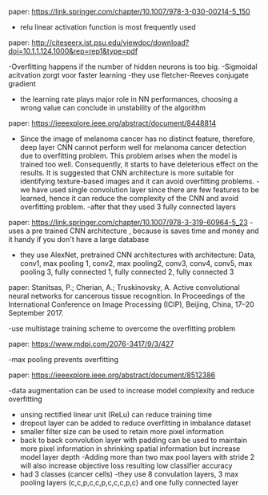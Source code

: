 
paper: https://link.springer.com/chapter/10.1007/978-3-030-00214-5_150

- relu linear activation function is most frequently used

paper: http://citeseerx.ist.psu.edu/viewdoc/download?doi=10.1.1.124.1000&rep=rep1&type=pdf

-Overfitting happens if the number of hidden neurons is too big.
-Sigmoidal acitvation zorgt voor faster learning
-they use fletcher-Reeves conjugate gradient
- the learning rate plays major role in NN performances, choosing a wrong value can conclude in unstability of the algorithm

paper: https://ieeexplore.ieee.org/abstract/document/8448814

- Since the image of melanoma cancer has no distinct feature, therefore, deep layer CNN cannot perform well for melanoma cancer detection due to overfitting problem. 
This problem arises when the model is trained too well. Consequently, it starts to have deleterious effect on the results. 
It is suggested that CNN architecture is more suitable for identifying texture-based images and it can avoid overfitting problems.
-we have used single convolution layer since there are few features to be learned, hence it can reduce the complexity of the CNN and avoid overfitting problem. 
-after that they used 3 fully connected layers

paper: https://link.springer.com/chapter/10.1007/978-3-319-60964-5_23
-uses a pre trained CNN architecture , because is saves time and money and it handy if you don't have a large database
- they use AlexNet, pretrained CNN architectures with architecture:
 Data, conv1, max pooling 1, conv2, max pooling2, conv3, conv4, conv5, max pooling 3, fully connected 1, fully connected 2, fully connected 3

paper: Stanitsas, P.; Cherian, A.; Truskinovsky, A. Active convolutional neural networks for cancerous tissue
recognition. In Proceedings of the International Conference on Image Processing (ICIP), Beijing, China,
17–20 September 2017.

-use multistage training scheme to overcome the overfitting problem

paper: https://www.mdpi.com/2076-3417/9/3/427

-max pooling prevents overfitting 

paper: https://ieeexplore.ieee.org/abstract/document/8512386

-data augmentation can be used to increase model complexity and reduce overfitting
  - unsing rectified linear unit (ReLu) can reduce training time
  - dropout layer can be added to reduce overfitting in imbalance dataset
  - smaller filter size can be used to retain more pixel information
  - back to back convolution layer with padding can be used to maintain more pixel information in shrinking spatial information but increase model layer depth
  -Adding more than two max pool layers with stride 2 will also increase objective loss resulting low classifier accuracy
  - had 3 classes (cancer cells)
  -they use 8 convulation layers, 3 max pooling layers (c,c,p,c,c,p,c,c,c,p,c) and one fully connected layer
